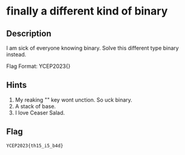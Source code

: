 finally a different kind of binary
===

## Description
I am sick of everyone knowing binary. Solve this different type binary instead.

Flag Format: YCEP2023{<Road Name>}

## Hints
1. My reaking "" key wont unction. So uck binary.
2. A stack of base.
3. I love Ceaser Salad.

## Flag
```
YCEP2023{th15_i5_b4d}
```
